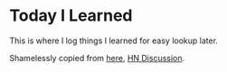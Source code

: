 Today I Learned
===============

This is where I log things I learned for easy lookup later.

Shamelessly copied from [here](https://github.com/jbranchaud/til/blob/master/README.md), [HN Discussion](https://news.ycombinator.com/item?id=22908044).
